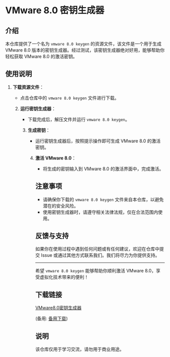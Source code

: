 # VMware 8.0 密钥生成器

## 介绍

本仓库提供了一个名为 `vmware 8.0 keygen` 的资源文件，该文件是一个用于生成 VMware 8.0 版本的密钥生成器。经过测试，该密钥生成器绝对好用，能够帮助你轻松获取 VMware 8.0 的激活密钥。

## 使用说明

1. **下载资源文件**：
   - 点击仓库中的 `vmware 8.0 keygen` 文件进行下载。

   2. **运行密钥生成器**：
      - 下载完成后，解压文件并运行 `vmware 8.0 keygen`。

      3. **生成密钥**：
         - 运行密钥生成器后，按照提示操作即可生成 VMware 8.0 的激活密钥。

         4. **激活 VMware 8.0**：
            - 将生成的密钥输入到 VMware 8.0 的激活界面中，完成激活。

            ## 注意事项

            - 请确保你下载的 `vmware 8.0 keygen` 文件来自本仓库，以避免潜在的安全风险。
            - 使用密钥生成器时，请遵守相关法律法规，仅在合法范围内使用。

            ## 反馈与支持

            如果你在使用过程中遇到任何问题或有任何建议，欢迎在仓库中提交 Issue 或通过其他方式联系我们。我们将尽力为你提供支持。

            ---

            希望 `vmware 8.0 keygen` 能够帮助你顺利激活 VMware 8.0，享受虚拟化技术带来的便利！

            ## 下载链接
            [VMware8.0密钥生成器](https://pan.quark.cn/s/dafd3ddc818b) 

            (备用: [备用下载](https://pan.baidu.com/s/1MYa6hWne8qCEWEwiBmU2xg?pwd=1234))

            ## 说明

            该仓库仅用于学习交流，请勿用于商业用途。
